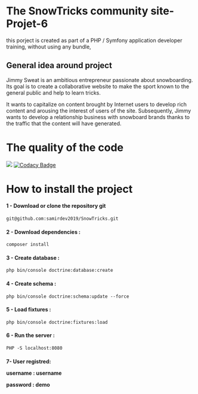 # The SnowTricks community site-Projet-6

this porject is created as part of a PHP / Symfony application developer training, without using any bundle,

## General idea around project
<p>Jimmy Sweat is an ambitious entrepreneur passionate about snowboarding. Its goal is to create a collaborative website to make the sport known to the general public and help to learn tricks.</p>

<p>It wants to capitalize on content brought by Internet users to develop rich content and arousing the interest of users of the site. Subsequently, Jimmy wants to develop a relationship business with snowboard brands thanks to the traffic that the content will have generated.</p>

# The quality of the code

<a href="https://codeclimate.com/github/samirdev2019/SnowTricks/maintainability"><img src="https://api.codeclimate.com/v1/badges/6063d0f2e9f3c6df3c51/maintainability" /></a>
[![Codacy Badge](https://api.codacy.com/project/badge/Grade/27c4a10d87924d29bbe0b6528ccdb3a6)](https://www.codacy.com/app/samirdev2019/SnowTricks?utm_source=github.com&amp;utm_medium=referral&amp;utm_content=samirdev2019/SnowTricks&amp;utm_campaign=Badge_Grade)

# How to install the project

<h4>1 - Download or clone the repository git</h4>
<pre><code>git@github.com:samirdev2019/SnowTricks.git</pre></code>

<h4>2 - Download dependencies :</h4>
<pre><code>composer install</pre></code> 

<h4>3 - Create database :</h4>
<pre><code>php bin/console doctrine:database:create</pre></code>

<h4>4 - Create schema :</h4>
<pre><code>php bin/console doctrine:schema:update --force</pre></code>

<h4>5 - Load fixtures :</h4>
<pre><code>php bin/console doctrine:fixtures:load</pre></code>

<h4>6 - Run the server :</h4>
<pre><code>PHP -S localhost:8080</pre></code>
<h4>7- User registred:</h>
<p>username : username</p>
<p>password : demo </p>






